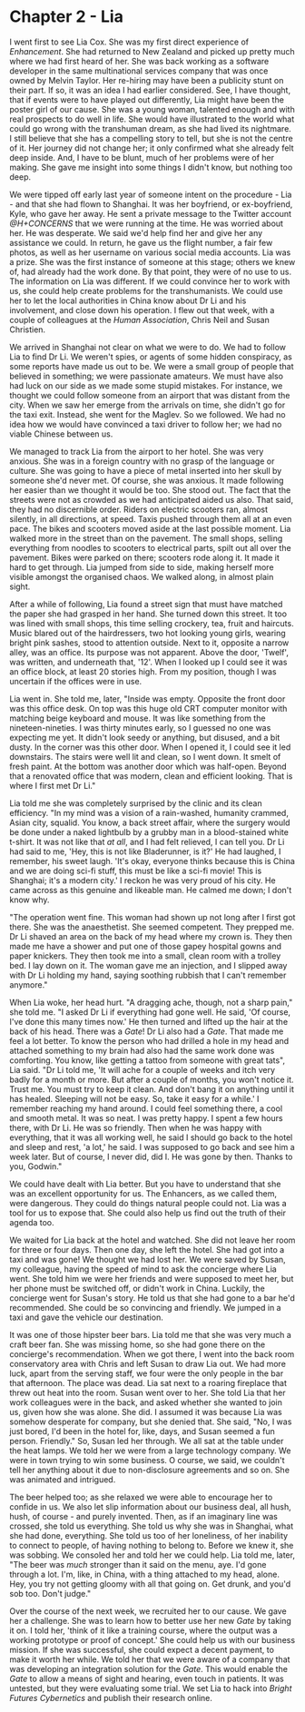 
# Chapter 2 - Lia

I went first to see Lia Cox. She was my first direct experience of *Enhancement*. She had returned to New Zealand and picked up pretty much where we had first heard of her. She was back working as a software developer in the same multinational services company that was once owned by Melvin Taylor. Her re-hiring may have been a publicity stunt on their part. If so, it was an idea I had earlier considered. See, I have thought, that if events were to have played out differently, Lia might have been the poster girl of our cause. She was a young woman, talented enough and with real prospects to do well in life. She would have illustrated to the world what could go wrong with the transhuman dream, as she had lived its nightmare. I still believe that she has a compelling story to tell, but she is not the centre of it. Her journey did not change her; it only confirmed what she already felt deep inside. And, I have to be blunt, much of her problems were of her making. She gave me insight into some things I didn't know, but nothing too deep.

We were tipped off early last year of someone intent on the procedure - Lia - and that she had flown to Shanghai. It was her boyfriend, or ex-boyfriend, Kyle, who gave her away. He sent a private message to the Twitter account *@H+CONCERNS* that we were running at the time. He was worried about her. He was desperate. We said we'd help find her and give her any assistance we could. In return, he gave us the flight number, a fair few photos, as well as her username on various social media accounts. Lia was a prize. She was the first instance of someone at this stage; others we knew of, had already had the work done. By that point, they were of no use to us. The information on Lia was different. If we could convince her to work with us, she could help create problems for the transhumanists. We could use her to let the local authorities in China know about Dr Li and his involvement, and close down his operation. I flew out that week, with a couple of colleagues at the *Human Association*, Chris Neil and Susan Christien.

We arrived in Shanghai not clear on what we were to do. We had to follow Lia to find Dr Li. We weren't spies, or agents of some hidden conspiracy, as some reports have made us out to be. We were a small group of people that believed in something; we were passionate amateurs. We must have also had luck on our side as we made some stupid mistakes. For instance, we thought we could follow someone from an airport that was distant from the city. When we saw her emerge from the arrivals on time, she didn't go for the taxi exit. Instead, she went for the Maglev. So we followed.  We had no idea how we would have convinced a taxi driver to follow her; we had no viable Chinese between us.

We managed to track Lia from the airport to her hotel. She was very anxious. She was in a foreign country with no grasp of the language or culture. She was going to have a piece of metal inserted into her skull by someone she'd never met. Of course, she was anxious. It made following her easier than we thought it would be too. She stood out. The fact that the streets were not as crowded as we had anticipated aided us also. That said, they had no discernible order. Riders on electric scooters ran, almost silently, in all directions, at speed. Taxis pushed through them all at an even pace. The bikes and scooters moved aside at the last possible moment. Lia walked more in the street than on the pavement. The small shops, selling everything from noodles to scooters to electrical parts, spilt out all over the pavement. Bikes were parked on there; scooters rode along it. It made it hard to get through. Lia jumped from side to side, making herself more visible amongst the organised chaos. We walked along, in almost plain sight.

After a while of following, Lia found a street sign that must have matched the paper she had grasped in her hand. She turned down this street. It too was lined with small shops, this time selling crockery, tea, fruit and haircuts. Music blared out of the hairdressers, two hot looking young girls, wearing bright pink sashes, stood to attention outside. Next to it, opposite a narrow alley, was an office. Its purpose was not apparent. Above the door, 'Twelf', was written, and underneath that, '12'. When I looked up I could see it was an office block, at least 20 stories high. From my position, though I was uncertain if the offices were in use.

Lia went in. She told me, later, "Inside was empty. Opposite the front door was this office desk. On top was this huge old CRT computer monitor with matching beige keyboard and mouse. It was like something from the nineteen-nineties. I was thirty minutes early, so I guessed no one was expecting me yet. It didn't look seedy or anything, but disused, and a bit dusty. In the corner was this other door. When I opened it, I could see it led downstairs. The stairs were well lit and clean, so I went down. It smelt of fresh paint. At the bottom was another door which was half-open. Beyond that a renovated office that was modern, clean and efficient looking. That is where I first met Dr Li." 

Lia told me she was completely surprised by the clinic and its clean efficiency. "In my mind was a vision of a rain-washed, humanity crammed, Asian city, squalid. You know, a back street affair, where the surgery would be done under a naked lightbulb by a grubby man in a blood-stained white t-shirt. It was not like that *at all*, and I had felt relieved, I can tell you. Dr Li had said to me, 'Hey, this is not like Bladerunner, is it?' He had laughed, I remember, his sweet laugh. 'It's okay, everyone thinks because this is China and we are doing sci-fi stuff, this must be like a sci-fi movie! This is Shanghai; it's a modern city.' I reckon he was very proud of his city. He came across as this genuine and likeable man. He calmed me down; I don't know why.

"The operation went fine. This woman had shown up not long after I first got there. She was the anaesthetist. She seemed competent. They prepped me. Dr Li shaved an area on the back of my head where my crown is. They then made me have a shower and put one of those gapey hospital gowns and paper knickers. They then took me into a small, clean room with a trolley bed. I lay down on it. The woman gave me an injection, and I slipped away with Dr Li holding my hand, saying soothing rubbish that I can't remember anymore."

When Lia woke, her head hurt. "A dragging ache, though, not a sharp pain," she told me. "I asked Dr Li if everything had gone well. He said, 'Of course, I've done this many times now.' He then turned and lifted up the hair at the back of his head. There was a *Gate*! Dr Li also had a *Gate*. That made me feel a lot better. To know the person who had drilled a hole in my head and attached something to my brain had also had the same work done was comforting. You know, like getting a tattoo from someone with great tats", Lia said. "Dr Li told me, 'It will ache for a couple of weeks and itch very badly for a month or more. But after a couple of months, you won't notice it. Trust me. You must try to keep it clean. And don't bang it on anything until it has healed. Sleeping will not be easy. So, take it easy for a while.' I remember reaching my hand around. I could feel something there, a cool and smooth metal. It was so neat. I was pretty happy. I spent a few hours there, with Dr Li. He was so friendly. Then when he was happy with everything, that it was all working well, he said I should go back to the hotel and sleep and rest, 'a lot,' he said. I was supposed to go back and see him a week later. But of course, I never did, did I. He was gone by then. Thanks to you, Godwin."

We could have dealt with Lia better. But you have to understand that she was an excellent opportunity for us. The Enhancers, as we called them, were dangerous. They could do things natural people could not. Lia was a tool for us to expose that. She could also help us find out the truth of their agenda too.

We waited for Lia back at the hotel and watched. She did not leave her room for three or four days. Then one day, she left the hotel. She had got into a taxi and was gone! We thought we had lost her. We were saved by Susan, my colleague, having the speed of mind to ask the concierge where Lia went. She told him we were her friends and were supposed to meet her, but her phone must be switched off, or didn't work in China. Luckily, the concierge went for Susan's story. He told us that she had gone to a bar he'd recommended. She could be so convincing and friendly. We jumped in a taxi and gave the vehicle our destination.

It was one of those hipster beer bars. Lia told me that she was very much a craft beer fan. She was missing home, so she had gone there on the concierge's recommendation. When we got there, I went into the back room conservatory area with Chris and left Susan to draw Lia out. We had more luck, apart from the serving staff, we four were the only people in the bar that afternoon. The place was dead. Lia sat next to a roaring fireplace that threw out heat into the room. Susan went over to her. She told Lia that her work colleagues were in the back, and asked whether she wanted to join us, given how she was alone. She did. I assumed it was because Lia was somehow desperate for company, but she denied that. She said, "No, I was just bored, I'd been in the hotel for, like, days, and Susan seemed a fun person. Friendly." So, Susan led her through. We all sat at the table under the heat lamps. We told her we were from a large technology company. We were in town trying to win some business. O course, we said, we couldn't tell her anything about it due to non-disclosure agreements and so on. She was animated and intrigued.

The beer helped too; as she relaxed we were able to encourage her to confide in us. We also let slip information about our business deal, all hush, hush, of course - and purely invented. Then, as if an imaginary line was crossed, she told us everything. She told us why she was in Shanghai, what she had done, everything. She told us too of her loneliness, of her inability to connect to people, of having nothing to belong to. Before we knew it, she was sobbing. We consoled her and told her we could help. Lia told me, later, "The beer was *much* stronger than it said on the menu, aye. I'd gone through a lot. I'm, like, in China, with a thing attached to my head, alone. Hey, you try not getting gloomy with all that going on. Get drunk, and you'd sob too. Don't judge."

Over the course of the next week, we recruited her to our cause. We gave her a challenge. She was to learn how to better use her new *Gate* by taking it on. I told her, 'think of it like a training course, where the output was a working prototype or proof of concept.' She could help us with our business mission. If she was successful, she could expect a decent payment, to make it worth her while. We told her that we were aware of a company that was developing an integration solution for the *Gate*. This would enable the *Gate* to allow a means of sight and hearing, even touch in patients. It was untested, but they were evaluating some trial. We set Lia to hack into *Bright Futures Cybernetics* and publish their research online.
